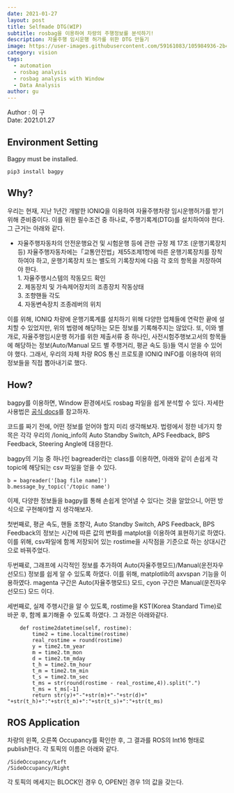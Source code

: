 ```yaml
---
date: 2021-01-27
layout: post
title: Selfmade DTG(WIP)
subtitle: rosbag을 이용하여 차량의 주행정보를 분석하기!
description: 자율주행 임시운행 허가를 위한 DTG 만들기
image: https://user-images.githubusercontent.com/59161083/105984936-2b46d280-60de-11eb-9411-8a07a1ea9b79.png
category: vision
tags:
  - automation
  - rosbag analysis
  - rosbag analysis with Window
  - Data Analysis
author: gu
---
```

Author : 이  구 <br/>
Date: 2021.01.27

## Environment Setting
Bagpy must be installed.

```(python)
pip3 install bagpy
```

## Why?
우리는 현재, 지난 1년간 개발한 IONIQ을 이용하여 자율주행차량 임시운행허가를 받기위해 준비중이다.
이를 위한 필수조건 중 하나로, 주행기록계(DTG)를 설치하여야 한다. 그 근거는 아래와 같다.

- 자율주행자동차의 안전운행요건 및 시험운행 등에 관한 규정 제 17조 (운행기록장치 등)
   자율주행자동차에는「교통안전법」제55조제1항에 따른 운행기록장치를 장착하여야 하고, 운행기록장치 또는 별도의 기록장치에 다음 각 호의 항목을 저장하여야 한다.     
		 1. 자율주행시스템의 작동모드 확인   
		 2. 제동장치 및 가속제어장치의 조종장치 작동상태   
		 3. 조향핸들 각도   
		 4. 자동변속장치 조종레버의 위치   

이를 위해, IONIQ 차량에 운행기록계를 설치하기 위해 다양한 업체들에 연락한 끝에 설치할 수 있었지만, 위의 법령에 해당하는 모든 정보를 기록해주지는 않았다.
또, 이와 별개로, 자율주행임시운행 허가를 위한 제출서류 중 하나인, 사전시험주행보고서의 항목들에 해당하는 정보(Auto/Manual 모드 별 주행거리, 평균 속도 등)들 역시 얻을 수 있어야 했다. 
그래서, 우리의 자체 차량 ROS 통신 프로토콜 IONIQ INFO를 이용하여 위의 정보들을 직접 뽑아내기로 했다.

## How?
bagpy를 이용하면, Window 환경에서도 rosbag 파일을 쉽게 분석할 수 있다.
자세한 사용법은 [공식 docs](https://jmscslgroup.github.io/bagpy/)를 참고하자. 

코드를 짜기 전에, 어떤 정보를 얻어야 할지 미리 생각해보자.
법령에서 정한 네가지 항목은 각각 우리의 /Ioniq_info의 Auto Standby Switch, APS Feedback, BPS Feedback, Steering Angle에 대응한다.

bagpy의 기능 중 하나인 bagreader라는 class를 이용하면, 아래와 같이 손쉽게 각 topic에 해당되는 csv 파일을 얻을 수 있다.
```(python)
b = bagreader('[bag file name]')
b.message_by_topic('/topic name')   
```

이제, 다양한 정보들을 bagpy를 통해 손쉽게 얻어낼 수 있다는 것을 알았으니, 어떤 방식으로 구현해야할 지 생각해보자.

첫번째로, 평균 속도, 핸들 조향각, Auto Standby Switch, APS Feedback, BPS Feedback의 정보는 시간에 따른 값의 변화를 matplot을 이용하여 표현하기로 하였다.
이를 위해, csv파일에 함께 저장되어 있는 rostime을 시작점을 기준으로 하는 상대시간으로 바꿔주었다. 

두번째로, 그래프에 시각적인 정보를 추가하여 Auto(자율주행모드)/Manual(운전자우선모드) 정보를 쉽게 알 수 있도록 하였다.
이를 위해, matplotlib의 axvspan 기능을 이용하였다.
magenta 구간은 Auto(자율주행모드) 모드, cyon 구간은 Manual(운전자우선모드) 모드 이다.

세번째로, 실제 주행시간을 알 수 있도록, rostime을 KST(Korea Standard Time)로 바꾼 후, 함께 표기해줄 수 있도록 하였다.
그 과정은 아래와같다.

```(python)
    def rostime2datetime(self, rostime):
        time2 = time.localtime(rostime)
        real_rostime = round(rostime) 
        y = time2.tm_year 
        m = time2.tm_mon
        d = time2.tm_mday
        t_h = time2.tm_hour
        t_m = time2.tm_min
        t_s = time2.tm_sec
        t_ms = str(round(rostime - real_rostime,4)).split(".")
        t_ms = t_ms[-1] 
        return str(y)+"-"+str(m)+"-"+str(d)+" "+str(t_h)+":"+str(t_m)+":"+str(t_s)+":"+str(t_ms)
```

## ROS Application
차량의 왼쪽, 오른쪽 Occupancy를 확인한 후, 그 결과를 ROS의 Int16 형태로 publish한다.
각 토픽의 이름은 아래와 같다.
```
/SideOccupancy/Left   
/SideOccupancy/Right   
```
각 토픽의 메세지는 BLOCK인 경우 0, OPEN인 경우 1의 값을 갖는다.

